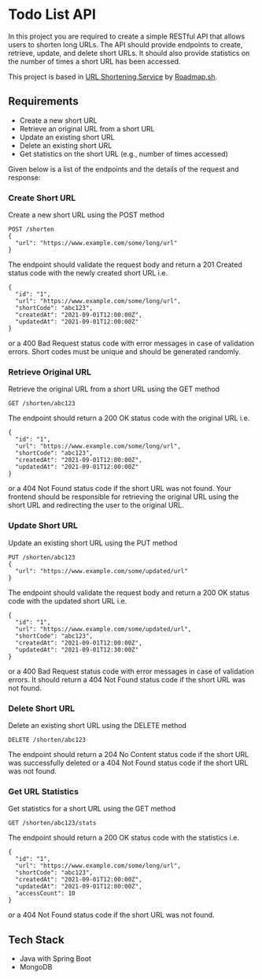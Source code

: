 
# Todo List API
In this project you are required to create a simple RESTful API that allows users to shorten long URLs. The API should provide endpoints to create, retrieve, update, and delete short URLs. It should also provide statistics on the number of times a short URL has been accessed.

This project is based in [URL Shortening Service](https://roadmap.sh/projects/url-shortening-service) by [Roadmap.sh](https://roadmap.sh/).

## Requirements
- Create a new short URL
- Retrieve an original URL from a short URL
- Update an existing short URL
- Delete an existing short URL
- Get statistics on the short URL (e.g., number of times accessed)

Given below is a list of the endpoints and the details of the request and response:

### Create Short URL

Create a new short URL using the POST method

```
POST /shorten
{
  "url": "https://www.example.com/some/long/url"
}
```
The endpoint should validate the request body and return a 201 Created status code with the newly created short URL i.e.

```
{
  "id": "1",
  "url": "https://www.example.com/some/long/url",
  "shortCode": "abc123",
  "createdAt": "2021-09-01T12:00:00Z",
  "updatedAt": "2021-09-01T12:00:00Z"
}
```
or a 400 Bad Request status code with error messages in case of validation errors. Short codes must be unique and should be generated randomly.

### Retrieve Original URL
Retrieve the original URL from a short URL using the GET method

```
GET /shorten/abc123

```

The endpoint should return a 200 OK status code with the original URL i.e.

```
{
  "id": "1",
  "url": "https://www.example.com/some/long/url",
  "shortCode": "abc123",
  "createdAt": "2021-09-01T12:00:00Z",
  "updatedAt": "2021-09-01T12:00:00Z"
}
```
or a 404 Not Found status code if the short URL was not found. Your frontend should be responsible for retrieving the original URL using the short URL and redirecting the user to the original URL.

### Update Short URL
Update an existing short URL using the PUT method

```
PUT /shorten/abc123
{
  "url": "https://www.example.com/some/updated/url"
}
```

The endpoint should validate the request body and return a 200 OK status code with the updated short URL i.e.

```
{
  "id": "1",
  "url": "https://www.example.com/some/updated/url",
  "shortCode": "abc123",
  "createdAt": "2021-09-01T12:00:00Z",
  "updatedAt": "2021-09-01T12:30:00Z"
}
```

or a 400 Bad Request status code with error messages in case of validation errors. It should return a 404 Not Found status code if the short URL was not found.

### Delete Short URL
Delete an existing short URL using the DELETE method

```
DELETE /shorten/abc123
```
The endpoint should return a 204 No Content status code if the short URL was successfully deleted or a 404 Not Found status code if the short URL was not found.


### Get URL Statistics
Get statistics for a short URL using the GET method

```
GET /shorten/abc123/stats
```

The endpoint should return a 200 OK status code with the statistics i.e.

```
{
  "id": "1",
  "url": "https://www.example.com/some/long/url",
  "shortCode": "abc123",
  "createdAt": "2021-09-01T12:00:00Z",
  "updatedAt": "2021-09-01T12:00:00Z",
  "accessCount": 10
}
```

or a 404 Not Found status code if the short URL was not found.


## Tech Stack
- Java with Spring Boot
- MongoDB
